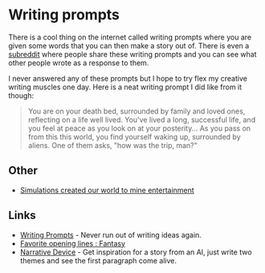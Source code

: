 # Writing prompts

There is a cool thing on the internet called writing prompts where you are given some words that you can then make a story out of. There is even a [subreddit](https://www.reddit.com/r/WritingPrompts/) where people share these writing prompts and you can see what other people wrote as a response to them.

I never answered any of these prompts but I hope to try flex my creative writing muscles one day. Here is a neat writing prompt I did like from it though:

> You are on your death bed, surrounded by family and loved ones, reflecting on a life well lived. You've lived a long, successful life, and you feel at peace as you look on at your posterity... As you pass on from this this world, you find yourself waking up, surrounded by aliens. One of them asks, "how was the trip, man?"

## Other

- [Simulations created our world to mine entertainment](https://www.reddit.com/r/AWLIAS/comments/72nki3/what_is_our_purpose/dnk4l3a/)

## Links

- [Writing Prompts](https://prompts.ml/) - Never run out of writing ideas again.
- [Favorite opening lines : Fantasy](https://www.reddit.com/r/Fantasy/comments/lwf5m4/favorite_opening_lines/)
- [Narrative Device](https://narrative-device.herokuapp.com/) - Get inspiration for a story from an AI, just write two themes and see the first paragraph come alive.
